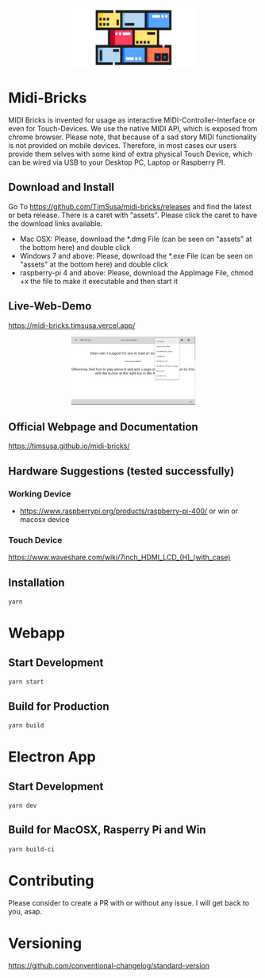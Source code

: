 
<p align="center">
  <img width="250" src="./docs/midi-bricks-logo.png">
</p>


# Midi-Bricks 

MIDI Bricks is invented for usage as interactive MIDI-Controller-Interface or even for Touch-Devices. We use the native MIDI API, which is exposed from chrome browser. Please note, that because of a sad story MIDI functionality is not provided on mobile devices. Therefore, in most cases our users provide them selves with some kind of extra physical Touch Device, which can be wired via USB to your Desktop PC, Laptop or Raspberry PI.

## Download and Install

Go To https://github.com/TimSusa/midi-bricks/releases and find the latest or beta release. There is a caret with "assets". Please click the caret to have the download links available.

- Mac OSX: Please, download the *.dmg File (can be seen on "assets" at the bottom here) and double click
- Windows 7 and above: Please, download the *.exe File (can be seen on "assets" at the bottom here) and double click
- raspberry-pi 4 and above: Please, download the AppImage File, chmod +x the file to make it executable and then start it

## Live-Web-Demo
https://midi-bricks.timsusa.vercel.app/

<p align="center">
  <img width="250" src="./docs/MIDI-bricks-shortcut-d.gif">
</p>


## Official Webpage and Documentation
https://timsusa.github.io/midi-bricks/


## Hardware Suggestions (tested successfully)
### Working Device
- https://www.raspberrypi.org/products/raspberry-pi-400/ or win or macosx device

### Touch Device
https://www.waveshare.com/wiki/7inch_HDMI_LCD_(H)_(with_case)


## Installation
```
yarn 
```


# Webapp
## Start Development
```
yarn start
```

## Build for Production
```
yarn build
```


# Electron App
## Start Development
```
yarn dev
```

## Build for MacOSX, Rasperry Pi and Win
```
yarn build-ci
```


# Contributing
Please consider to create a PR with or without any issue. 
I will get back to you, asap.

# Versioning
https://github.com/conventional-changelog/standard-version

